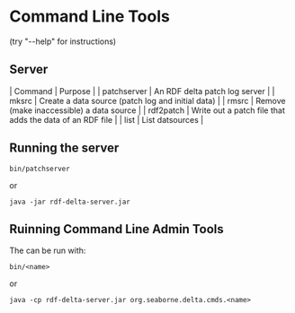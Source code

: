 # Command Line Tools

(try "--help" for instructions)

## Server

| Command | Purpose |
| patchserver | An RDF delta patch log server |
| mksrc | Create a data source (patch log and initial data) |
| rmsrc | Remove (make inaccessible) a data source |
| rdf2patch | Write out a patch file that adds the data of an RDF file |
| list  | List datsources |

## Running the server

`bin/patchserver`

or

`java -jar rdf-delta-server.jar`

## Ruinning Command Line Admin Tools


The can be run with:

`bin/<name>`

or

`java -cp rdf-delta-server.jar org.seaborne.delta.cmds.<name>`

